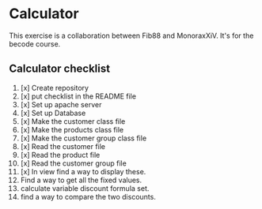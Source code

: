 # Calculator
This exercise is a collaboration between Fib88 and MonoraxXiV.
It's for the becode course.

## Calculator checklist


1. [x] Create repository
2. [x] put checklist in the README file
3. [x] Set up apache server
4. [x] Set up Database
5. [x] Make the customer class file
6. [x] Make the products class file
7. [x] Make the customer group class file
8. [x] Read the customer file
9. [x] Read the product file
10. [x] Read the customer group file
11. [x] In view find a way to display these.
12. Find a way to get all the fixed values.
13. calculate variable discount formula set.
14. find a way to compare the two discounts.
